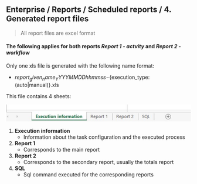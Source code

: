 
## Enterprise / Reports / Scheduled reports / 4. Generated report files

> All report files are excel format

#### The following applies for both reports _Report 1 - actvity_ and _Report 2 - workflow_ 

Only one xls file is generated with the following name format:

* ${report_given_name}_YYYYMMDDhhmmss-${execution_type:(auto|manual)}.xls

This file contains 4 sheets:

<img src="./_images_/scheduled_reports/excel_sheets.jpg" width="520" height="auto" />

1. **Execution information**
    * Information about the task configuration and the executed process
2. **Report 1**
    * Corresponds to the main report
3. **Report 2**
    * Corresponds to the secondary report, usually the totals report
4. **SQL**
    * Sql command executed for the corresponding reports 


